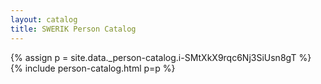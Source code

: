 ```yaml
---
layout: catalog
title: SWERIK Person Catalog
---
```

{% assign p = site.data._person-catalog.i-SMtXkX9rqc6Nj3SiUsn8gT %}
{% include person-catalog.html p=p %}

